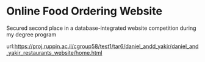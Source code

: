 # Online Food Ordering Website

Secured second place in a database-integrated website competition during my degree program

url:https://proj.ruppin.ac.il/cgroup58/test1/tar6/daniel_andd_yakir/daniel_and_yakir_restaurants_website/home.html
